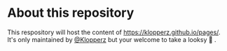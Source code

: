 # About this repository

This respository will host the content of https://klopperz.github.io/pages/. It's only maintained by [@Klopperz](https://github.com/klopperz) but your welcome to take a looksy :eyes: .
